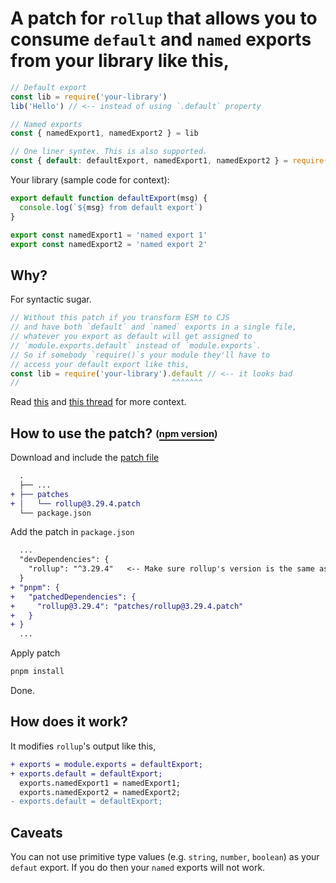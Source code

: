 # A patch for `rollup` that allows you to consume `default` and `named` exports from your library like this,

```js
// Default export
const lib = require('your-library')
lib('Hello') // <-- instead of using `.default` property

// Named exports
const { namedExport1, namedExport2 } = lib

// One liner syntex. This is also supported.
const { default: defaultExport, namedExport1, namedExport2 } = require('your-library')
```

Your library (sample code for context):

```js
export default function defaultExport(msg) {
  console.log(`${msg} from default export`)
}

export const namedExport1 = 'named export 1'
export const namedExport2 = 'named export 2'
```

## Why?

For syntactic sugar.

```js
// Without this patch if you transform ESM to CJS
// and have both `default` and `named` exports in a single file,
// whatever you export as default will get assigned to
// `module.exports.default` instead of `module.exports`.
// So if somebody `require()`s your module they'll have to
// access your default export like this,
const lib = require('your-library').default // <-- it looks bad
//                                  ^^^^^^^
```

Read [this](https://stackoverflow.com/questions/58246998/mixing-default-and-named-exports-with-rollup) and [this thread](https://github.com/rollup/rollup/issues/1961) for more context.

## How to use the patch? <sub><sup>(</sub></sup>[<sub><sup>npm version</sub></sup>](https://github.com/avisek/rollup-patch-seamless-default-export/tree/npm)<sub><sup>)</sub></sup>

Download and include the [patch file](https://github.com/avisek/rollup-patch-seamless-default-export/blob/pnpm/patches/rollup@3.29.4.patch)

```diff
  .
  ├── ...
+ ├── patches
+ │   └── rollup@3.29.4.patch
  └── package.json
```

Add the patch in `package.json`

```diff
  ...
  "devDependencies": {
    "rollup": "^3.29.4"   <-- Make sure rollup's version is the same as the patch
  }
+ "pnpm": {
+   "patchedDependencies": {
+     "rollup@3.29.4": "patches/rollup@3.29.4.patch"
+   }
+ }
  ...
```

Apply patch

```sh
pnpm install
```
Done.

## How does it work?

It modifies `rollup`'s output like this,

```diff
+ exports = module.exports = defaultExport;
+ exports.default = defaultExport;
  exports.namedExport1 = namedExport1;
  exports.namedExport2 = namedExport2;
- exports.default = defaultExport;
```

## Caveats

You can not use primitive type values (e.g. `string`, `number`, `boolean`) as your `defaut` export. If you do then your `named` exports will not work.
